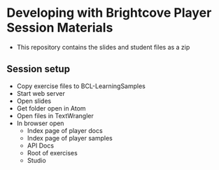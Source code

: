 # Developing with Brightcove Player Session Materials

* This repository contains the slides and student files as a zip

## Session setup

* Copy exercise files to BCL-LearningSamples
* Start web server
* Open slides
* Get folder open in Atom
* Open files in TextWrangler
* In browser open
	* Index page of player docs
	* Index page of player samples
	* API Docs
	* Root of exercises
	* Studio
	
